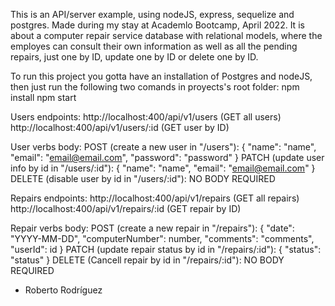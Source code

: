 This is an API/server example, using nodeJS, express, sequelize and postgres. Made during my stay at Academlo Bootcamp, April 2022.
It is about a computer repair service database with relational models, where the employes can consult their own information as well as all the pending repairs, just one by ID, update one by ID or delete one by ID.

To run this project you gotta have an installation of Postgres and nodeJS, then just run the following two comands in proyects's root folder:
npm install
npm start

Users endpoints:
http://localhost:400/api/v1/users (GET all users)
http://localhost:400/api/v1/users/:id (GET user by ID)

User verbs body:
POST (create a new user in "/users"):
{
    "name": "name",
    "email": "email@email.com",
    "password": "password"
}
PATCH (update user info by id in "/users/:id"):
{
    "name": "name",
    "email": "email@email.com"
}
DELETE (disable user by id in "/users/:id"):
NO BODY REQUIRED

Repairs endpoints:
http://localhost:400/api/v1/repairs (GET all repairs)
http://localhost:400/api/v1/repairs/:id (GET repair by ID)

Repair verbs body:
POST (create a new repair in "/repairs"):
{
    "date": "YYYY-MM-DD",
    "computerNumber": number,
    "comments": "comments",
    "userId": id
}
PATCH (update repair status by id in "/repairs/:id"):
{
    "status": "status"
}
DELETE (Cancell repair by id in "/repairs/:id"):
NO BODY REQUIRED

- Roberto Rodríguez